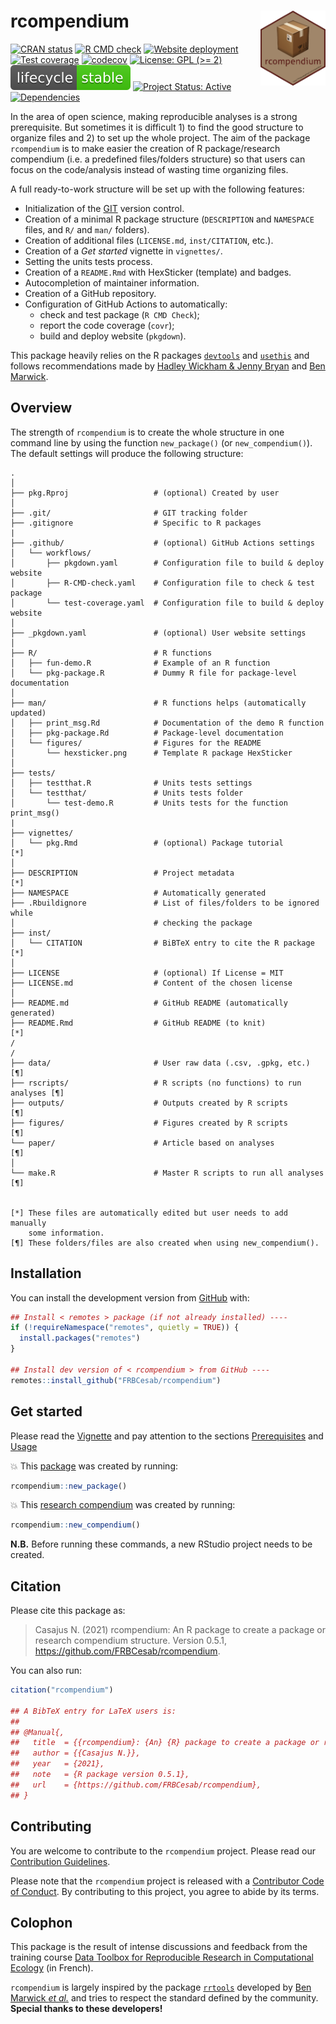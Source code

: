 
# rcompendium <img src="man/figures/hexsticker.png" height="120" align="right"/>

<!-- badges: start -->

[![CRAN
status](https://www.r-pkg.org/badges/version/rcompendium/)](https://CRAN.R-project.org/package=rcompendium/)
[![R CMD
check](https://github.com/FRBCesab/rcompendium/actions/workflows/R-CMD-check.yaml/badge.svg)](https://github.com/FRBCesab/rcompendium/actions/workflows/R-CMD-check.yaml)
[![Website
deployment](https://github.com/FRBCesab/rcompendium/actions/workflows/pkgdown.yaml/badge.svg)](https://github.com/FRBCesab/rcompendium/actions/workflows/pkgdown.yaml)
[![Test
coverage](https://github.com/FRBCesab/rcompendium/actions/workflows/test-coverage.yaml/badge.svg)](https://github.com/FRBCesab/rcompendium/actions/workflows/test-coverage.yaml)
[![codecov](https://codecov.io/gh/FRBCesab/rcompendium/branch/main/graph/badge.svg)](https://app.codecov.io/gh/FRBCesab/rcompendium)
[![License: GPL (&gt;=
2)](https://img.shields.io/badge/License-GPL%20%28%3E%3D%202%29-blue.svg)](https://choosealicense.com/licenses/gpl-2.0/)
[![LifeCycle](man/figures/lifecycle/lifecycle-stable.svg)](https://lifecycle.r-lib.org/articles/stages.html#stable)
[![Project Status:
Active](https://www.repostatus.org/badges/latest/active.svg)](https://www.repostatus.org/#active)
[![Dependencies](https://img.shields.io/badge/dependencies-11/77-red?style=flat)](#)
<!-- badges: end -->

In the area of open science, making reproducible analyses is a strong
prerequisite. But sometimes it is difficult 1) to find the good
structure to organize files and 2) to set up the whole project. The aim
of the package `rcompendium` is to make easier the creation of R
package/research compendium (i.e. a predefined files/folders structure)
so that users can focus on the code/analysis instead of wasting time
organizing files.

A full ready-to-work structure will be set up with the following
features:

-   Initialization of the [GIT](https://git-scm.com/) version control.
-   Creation of a minimal R package structure (`DESCRIPTION` and
    `NAMESPACE` files, and `R/` and `man/` folders).
-   Creation of additional files (`LICENSE.md`, `inst/CITATION`, etc.).
-   Creation of a *Get started* vignette in `vignettes/`.
-   Setting the units tests process.
-   Creation of a `README.Rmd` with HexSticker (template) and badges.
-   Autocompletion of maintainer information.
-   Creation of a GitHub repository.
-   Configuration of GitHub Actions to automatically:
    -   check and test package (`R CMD Check`);
    -   report the code coverage (`covr`);
    -   build and deploy website (`pkgdown`).

This package heavily relies on the R packages
[`devtools`](https://devtools.r-lib.org) and
[`usethis`](https://usethis.r-lib.org) and follows recommendations made
by [Hadley Wickham & Jenny Bryan](https://r-pkgs.org) and [Ben
Marwick](https://peerj.com/preprints/3192/).

## Overview

The strength of `rcompendium` is to create the whole structure in one
command line by using the function `new_package()` (or
`new_compendium()`). The default settings will produce the following
structure:

    .
    │
    ├── pkg.Rproj                   # (optional) Created by user 
    │
    ├── .git/                       # GIT tracking folder
    ├── .gitignore                  # Specific to R packages
    |
    ├── .github/                    # (optional) GitHub Actions settings
    │   └── workflows/
    │       ├── pkgdown.yaml        # Configuration file to build & deploy website
    │       ├── R-CMD-check.yaml    # Configuration file to check & test package
    │       └── test-coverage.yaml  # Configuration file to build & deploy website
    │
    ├── _pkgdown.yaml               # (optional) User website settings
    │
    ├── R/                          # R functions
    │   ├── fun-demo.R              # Example of an R function
    │   └── pkg-package.R           # Dummy R file for package-level documentation
    │
    ├── man/                        # R functions helps (automatically updated)
    │   ├── print_msg.Rd            # Documentation of the demo R function
    │   ├── pkg-package.Rd          # Package-level documentation
    │   └── figures/                # Figures for the README 
    │       └── hexsticker.png      # Template R package HexSticker
    │
    ├── tests/
    │   ├── testthat.R              # Units tests settings
    │   └── testthat/               # Units tests folder
    │       └── test-demo.R         # Units tests for the function print_msg()
    |
    ├── vignettes/
    │   └── pkg.Rmd                 # (optional) Package tutorial              [*]
    │
    ├── DESCRIPTION                 # Project metadata                         [*]
    ├── NAMESPACE                   # Automatically generated
    ├── .Rbuildignore               # List of files/folders to be ignored while 
    │                               # checking the package
    ├── inst/
    │   └── CITATION                # BiBTeX entry to cite the R package       [*]
    │
    ├── LICENSE                     # (optional) If License = MIT
    ├── LICENSE.md                  # Content of the chosen license
    │
    ├── README.md                   # GitHub README (automatically generated)
    ├── README.Rmd                  # GitHub README (to knit)                  [*]
    /
    /
    ├── data/                       # User raw data (.csv, .gpkg, etc.)        [¶]
    ├── rscripts/                   # R scripts (no functions) to run analyses [¶]
    ├── outputs/                    # Outputs created by R scripts             [¶]
    ├── figures/                    # Figures created by R scripts             [¶]
    └── paper/                      # Article based on analyses                [¶]
    │
    └── make.R                      # Master R scripts to run all analyses     [¶]


    [*] These files are automatically edited but user needs to add manually 
        some information.
    [¶] These folders/files are also created when using new_compendium().

## Installation

You can install the development version from
[GitHub](https://github.com/) with:

``` r
## Install < remotes > package (if not already installed) ----
if (!requireNamespace("remotes", quietly = TRUE)) {
  install.packages("remotes")
}

## Install dev version of < rcompendium > from GitHub ----
remotes::install_github("FRBCesab/rcompendium")
```

## Get started

Please read the
[Vignette](https://frbcesab.github.io/rcompendium/articles/rcompendium.html)
and pay attention to the sections
[Prerequisites](https://frbcesab.github.io/rcompendium/articles/rcompendium.html#prerequisites)
and
[Usage](https://frbcesab.github.io/rcompendium/articles/rcompendium.html#usage)

:boom: This [package](https://github.com/ahasverus/pkgtest) was created
by running:

``` r
rcompendium::new_package()
```

:boom: This [research compendium](https://github.com/ahasverus/comptest)
was created by running:

``` r
rcompendium::new_compendium()
```

**N.B.** Before running these commands, a new RStudio project needs to
be created.

## Citation

Please cite this package as:

> Casajus N. (2021) rcompendium: An R package to create a package or
> research compendium structure. Version 0.5.1,
> <https://github.com/FRBCesab/rcompendium>.

You can also run:

``` r
citation("rcompendium")

## A BibTeX entry for LaTeX users is:
## 
## @Manual{,
##   title  = {{rcompendium}: {An} {R} package to create a package or research compendium structure},
##   author = {{Casajus N.}},
##   year   = {2021},
##   note   = {R package version 0.5.1},
##   url    = {https://github.com/FRBCesab/rcompendium},
## }
```

## Contributing

You are welcome to contribute to the `rcompendium` project. Please read
our [Contribution
Guidelines](https://frbcesab.github.io/rcompendium/CONTRIBUTING.html).

Please note that the `rcompendium` project is released with a
[Contributor Code of
Conduct](https://frbcesab.github.io/rcompendium/CODE_OF_CONDUCT.html).
By contributing to this project, you agree to abide by its terms.

## Colophon

This package is the result of intense discussions and feedback from the
training course [Data Toolbox for Reproducible Research in Computational
Ecology](https://github.com/FRBCesab/datatoolbox) (in French).

`rcompendium` is largely inspired by the package
[`rrtools`](https://github.com/benmarwick/rrtools) developed by [Ben
Marwick *et al.*](https://github.com/benmarwick) and tries to respect
the standard defined by the community. **Special thanks to these
developers!**
